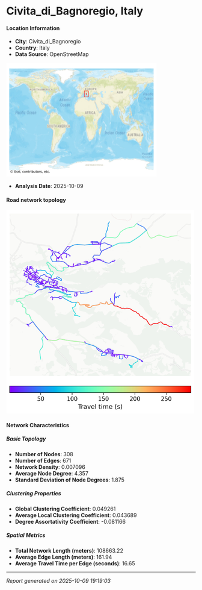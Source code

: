 # Civita_di_Bagnoregio, Italy

#### Location Information

- **City**: Civita_di_Bagnoregio
- **Country**: Italy
- **Data Source**: OpenStreetMap
<img src="Civita_di_Bagnoregio_location.png" alt="Civita_di_Bagnoregio Location Map" width="400" />

- **Analysis Date**: 2025-10-09

#### Road network topology

<img src="Civita_di_Bagnoregio_network_map.png" alt="Civita_di_Bagnoregio Road Network Map" width="500"/>

#### Network Characteristics

##### Basic Topology

- **Number of Nodes**: 308
- **Number of Edges**: 671
- **Network Density**: 0.007096
- **Average Node Degree**: 4.357
- **Standard Deviation of Node Degrees**: 1.875

##### Clustering Properties

- **Global Clustering Coefficient**: 0.049261
- **Average Local Clustering Coefficient**: 0.043689
- **Degree Assortativity Coefficient**: -0.081166

##### Spatial Metrics

- **Total Network Length (meters)**: 108663.22
- **Average Edge Length (meters)**: 161.94
- **Average Travel Time per Edge (seconds)**: 16.65

---
*Report generated on 2025-10-09 19:19:03*
